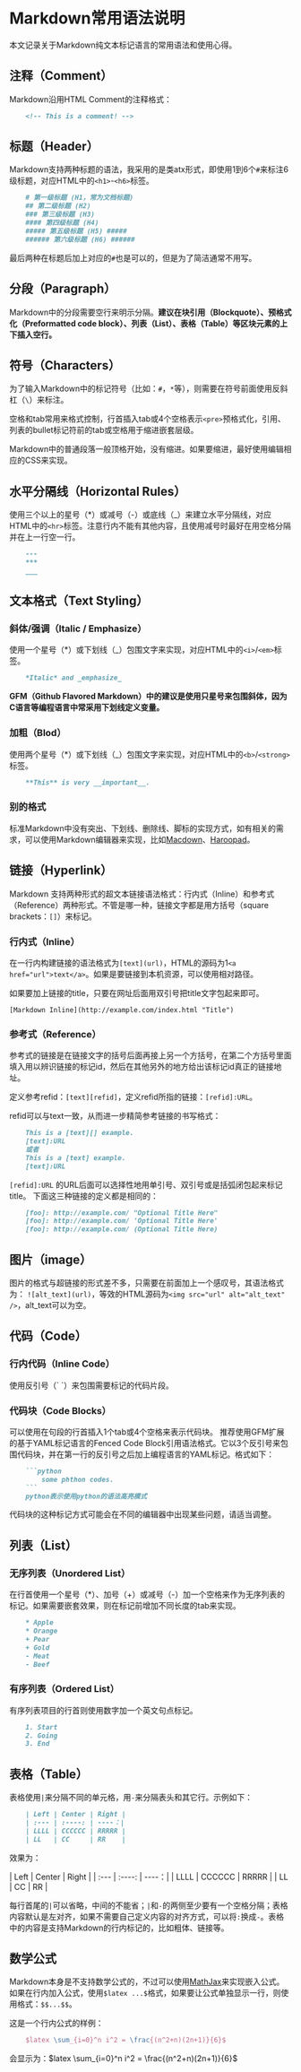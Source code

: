 # Markdown常用语法说明

本文记录关于Markdown纯文本标记语言的常用语法和使用心得。

## 注释（Comment）

Markdown沿用HTML Comment的注释格式：

```markdown
    <!-- This is a comment! -->
```

## 标题（Header）

Markdown支持两种标题的语法，我采用的是类atx形式，即使用1到6个`#`来标注6级标题，对应HTML中的`<h1>`-`<h6>`标签。

```markdown
    # 第一级标题 (H1，常为文档标题)
    ## 第二级标题 (H2)
    ### 第三级标题 (H3)
    #### 第四级标题 (H4)
    ##### 第五级标题 (H5) #####
    ###### 第六级标题 (H6) ######
```

最后两种在标题后加上对应的`#`也是可以的，但是为了简洁通常不用写。

## 分段（Paragraph）

Markdown中的分段需要空行来明示分隔。**建议在块引用（Blockquote）、预格式化（Preformatted code block）、列表（List）、表格（Table）等区块元素的上下插入空行。**

## 符号（Characters）

为了输入Markdown中的标记符号（比如：`#`，`*`等），则需要在符号前面使用反斜杠（`\`）来标注。

空格和tab常用来格式控制，行首插入tab或4个空格表示`<pre>`预格式化，引用、列表的bullet标记符前的tab或空格用于缩进嵌套层级。

Markdown中的普通段落一般顶格开始，没有缩进。如果要缩进，最好使用编辑相应的CSS来实现。

## 水平分隔线（Horizontal Rules）

使用三个以上的星号（\*）或减号（\-）或底线（\_）来建立水平分隔线，对应HTML中的`<hr>`标签。注意行内不能有其他内容，且使用减号时最好在用空格分隔并在上一行空一行。

```markdown
    ---
    ***
    ___
```

## 文本格式（Text Styling）

### 斜体/强调（Italic / Emphasize）

使用一个星号（\*）或下划线（\_）包围文字来实现，对应HTML中的`<i>`/`<em>`标签。

```markdown
    *Italic* and _emphasize_
```

**GFM（Github Flavored Markdown）中的建议是使用只星号来包围斜体，因为C语言等编程语言中常采用下划线定义变量。**

### 加粗（Blod）

使用两个星号（\*）或下划线（\_）包围文字来实现，对应HTML中的`<b>`/`<strong>`标签。

```markdown
    **This** is very __important__.
```

### 别的格式

标准Markdown中没有突出、下划线、删除线、脚标的实现方式，如有相关的需求，可以使用Markdown编辑器来实现，比如[Macdown](https://macdown.uranusjr.com/)、[Haroopad](http://pad.haroopress.com/)。

## 链接（Hyperlink）

Markdown 支持两种形式的超文本链接语法格式：行内式（Inline）和参考式（Reference）两种形式。不管是哪一种，链接文字都是用方括号（square brackets：`[]`）来标记。

### 行内式（Inline）

在一行内构建链接的语法格式为`[text](url)`，HTML的源码为1`<a href="url">text</a>`。如果是要链接到本机资源，可以使用相对路径。

如果要加上链接的title，只要在网址后面用双引号把title文字包起来即可。

```
[Markdown Inline](http://example.com/index.html "Title")
```

### 参考式（Reference）

参考式的链接是在链接文字的括号后面再接上另一个方括号，在第二个方括号里面填入用以辨识链接的标记id，然后在其他另外的地方给出该标记id真正的链接地址。

定义参考refid：`[text][refid]`，定义refid所指的链接：`[refid]:URL`。

refid可以与text一致，从而进一步精简参考链接的书写格式：

```markdown
    This is a [text][] example.
    [text]:URL
    或者
    This is a [text] example.
    [text]:URL
```

`[refid]:URL` 的URL后面可以选择性地用单引号、双引号或是括弧闭包起来标记title。
下面这三种链接的定义都是相同的：

```markdown
    [foo]: http://example.com/ "Optional Title Here"
    [foo]: http://example.com/ 'Optional Title Here'
    [foo]: http://example.com/ (Optional Title Here)
```

## 图片（image）

图片的格式与超链接的形式差不多，只需要在前面加上一个感叹号，其语法格式为：
`![alt_text](url)`，等效的HTML源码为`<img src="url" alt="alt_text" />`，alt\_text可以为空。

## 代码（Code）

### 行内代码（Inline Code）

使用反引号（\` \`）来包围需要标记的代码片段。

### 代码块（Code Blocks）

可以使用在句段的行首插入1个tab或4个空格来表示代码块。
推荐使用GFM扩展的基于YAML标记语言的Fenced Code Block引用语法格式。它以3个反引号来包围代码块，并在第一行的反引号之后加上编程语言的YAML标记。格式如下：

```markdown
    ```python
        some phthon codes.
    ```
    python表示使用python的语法高亮模式
```

代码块的这种标记方式可能会在不同的编辑器中出现某些问题，请适当调整。

## 列表（List）

### 无序列表（Unordered List）

在行首使用一个星号（\*）、加号（\+）或减号（\-）加一个空格来作为无序列表的标记。如果需要嵌套效果，则在标记前增加不同长度的tab来实现。

```markdown
    * Apple
    * Orange
    + Pear
    + Gold
    - Meat
    - Beef
```

### 有序列表（Ordered List）

有序列表项目的行首则使用数字加一个英文句点标记。

```markdown
    1. Start
    2. Going
    3. End
```

## 表格（Table）

表格使用`|`来分隔不同的单元格，用`-`来分隔表头和其它行。示例如下：

```markdown
    | Left | Center | Right | 
    | :--- | :----: | ----：|
    | LLLL | CCCCCC | RRRRR |
    | LL   | CC     | RR    |
```

效果为：

| Left | Center | Right | 
| :--- | :----: | ----：|
| LLLL | CCCCCC | RRRRR |
| LL   | CC     | RR    |

每行首尾的`|`可以省略，中间的不能省；`|`和`-`的两侧至少要有一个空格分隔；表格内容默认是左对齐，如果不需要自己定义内容的对齐方式，可以将`:`换成`-`。表格中的内容是支持Markdown的行内标记的，比如粗体、链接等。

## 数学公式

Markdown本身是不支持数学公式的，不过可以使用[MathJax](www.mathjax.org/)来实现嵌入公式。
如果在行内加入公式，使用`$latex ...$`格式，如果要让公式单独显示一行，则使用格式：`$$...$$`。

这是一个行内公式的样例：

```tex
    $latex \sum_{i=0}^n i^2 = \frac{(n^2+n)(2n+1)}{6}$
```

会显示为：$latex \sum_{i=0}^n i^2 = \frac{(n^2+n)(2n+1)}{6}$